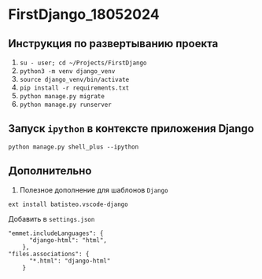# FirstDjango_18052024

## Инструкция по развертыванию проекта
1. `su - user; cd ~/Projects/FirstDjango`
2. `python3 -m venv django_venv`
3. `source django_venv/bin/activate`
4. `pip install -r requirements.txt`
5. `python manage.py migrate`
6. `python manage.py runserver`

## Запуск `ipython` в контексте приложения Django
```
python manage.py shell_plus --ipython
```

## Дополнительно
1. Полезное дополнение для шаблонов `Django`
```
ext install batisteo.vscode-django
```

Добавить в `settings.json`
```
"emmet.includeLanguages": {
      "django-html": "html",
    },
"files.associations": {
      "*.html": "django-html"
    }
```